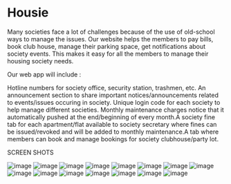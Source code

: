 # Housie

Many societies face a lot of challenges because of the use of old-school ways to manage the issues. Our website helps the members to pay bills, book club house, manage their parking space, get notifications about society events. This makes it easy for all the members to manage their housing society needs.

Our web app will include :

Hotline numbers for society office, security station, trashmen, etc. An announcement section to share important notices/announcements related to events/issues occuring in society. Unique login code for each society to help manage different societies. Monthly maintenance charges notice that it automatically pushed at the end/beginning of every month.A society fine tab for each apartment/flat available to society secretary where fines can be issued/revoked and will be added to monthly maintenance.A tab where members can book and manage bookings for society clubhouse/party lot.


SCREEN SHOTS

![image](https://user-images.githubusercontent.com/60723556/129132920-66db66b1-0800-426f-94bc-9ada11012da5.png)
![image](https://user-images.githubusercontent.com/60723556/129132933-2411161a-5e37-49d7-ad27-e35b35f519f6.png)
![image](https://user-images.githubusercontent.com/60723556/129132953-0bb2e196-4855-4d6c-9847-12f6006f4fab.png)
![image](https://user-images.githubusercontent.com/60723556/129132959-d1a014c9-4a4b-4b15-9f14-09dff1fbdd7a.png)
![image](https://user-images.githubusercontent.com/60723556/129132966-270f745a-24e7-49e8-9e73-77835589e789.png)
![image](https://user-images.githubusercontent.com/60723556/129132974-c6af6848-b2cf-4a96-8ef0-c689eb8a23be.png)
![image](https://user-images.githubusercontent.com/60723556/129132979-65458fa4-a911-4356-a8d8-22bb37e54da5.png)
![image](https://user-images.githubusercontent.com/60723556/129132996-2705aa0f-cb73-494e-8774-4e6326e4d54d.png)
![image](https://user-images.githubusercontent.com/60723556/129133004-030ea116-6e16-481c-9c41-f806ab1a2152.png)
![image](https://user-images.githubusercontent.com/60723556/129133014-f6748b79-7b33-484c-8b33-82a43080f597.png)
![image](https://user-images.githubusercontent.com/60723556/129133022-eb0d89b1-a194-4a92-bb79-d2ae5df726bd.png)
![image](https://user-images.githubusercontent.com/60723556/129133028-5657750b-e74d-47d8-bdc1-bbe30e604527.png)
![image](https://user-images.githubusercontent.com/60723556/129133036-034b9de6-66c7-4221-bfb8-7af3e7172fe1.png)
![image](https://user-images.githubusercontent.com/60723556/129133046-fbe176bb-8f85-40f4-bead-92edf4e43d77.png)
![image](https://user-images.githubusercontent.com/60723556/129133054-ffe37919-2adb-4f56-9a7d-4caabf8d0c04.png)


